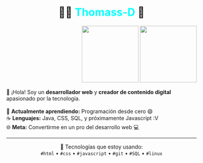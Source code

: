 <!-- Presentación de Thomass:D -->

<h1 align="center">👨‍💻 <span style="color:#00FFFF;">Thomass-D</span> 🚀</h1>

<p align="right">
  <img src="./ico.gif" width="150px">
  <img src="https://gifdb.com/images/high/gumball-watterson-big-abs-d6grab4xq9vu409a.gif" width="150px">
</p>

<p>
  👋 ¡Hola! Soy un <strong>desarrollador web</strong> y <strong>creador de contenido digital</strong> apasionado por la tecnología.  
  <br><br>
  🌱 <strong>Actualmente aprendiendo:</strong> Programación desde cero 😄  
  <br>
  ☕ <strong>Lenguajes:</strong> Java, CSS, SQL,  y próximamente Javascript :V
  <br>
  🌐 <strong>Meta:</strong> Convertirme en un pro del desarrollo web 💻  
</p>

<hr>

<p align="center">
  🚀 Tecnologías que estoy usando:<br>
  <code>#html</code> • <code>#css</code> • <code>#javascript</code> • <code>#git</code> • <code>#SQL</code> • <code>#linux</code>
</p>
